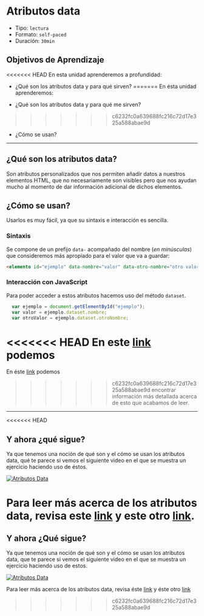 # Atributos data

- Tipo: `lectura`
- Formato: `self-paced`
- Duración: `30min`

## Objetivos de Aprendizaje

<<<<<<< HEAD
En esta unidad aprenderemos a profundidad:

- ¿Qué son los atributos data y para qué sirven?
=======
En ésta unidad aprenderemos:

- ¿Qué son los atributos data y para qué me sirven?
>>>>>>> c6232fc0a639688fc216c72d17e325a588abae9d
- ¿Cómo se usan?

***

## ¿Qué son los atributos data?

Son atributos personalizados que nos permiten añadir datos a nuestros elementos
HTML, que no necesariamente son visibles pero que nos ayudan mucho al momento
de dar información adicional de dichos elementos.

## ¿Cómo se usan?

Usarlos es muy fácil, ya que su sintaxis e interacción es sencilla.

### Sintaxis

Se compone de un prefijo `data-` acompañado del nombre (*en minúsculas*) que
consideremos más apropiado para el valor que va a guardar:

```html
<elemento id="ejemplo" data-nombre="valor" data-otro-nombre="otro valor">
```

### Interacción con JavaScript

Para poder acceder a estos atributos hacemos uso del método `dataset`.

```javascript
  var ejemplo = document.getElementById("ejemplo");
  var valor = ejemplo.dataset.nombre;
  var otroValor = ejemplo.dataset.otroNombre;
```

<<<<<<< HEAD
En este [link](https://cybmeta.com/los-atributos-data-y-el-dataset-api) podemos
=======
En éste [link](https://cybmeta.com/los-atributos-data-y-el-dataset-api) podemos
>>>>>>> c6232fc0a639688fc216c72d17e325a588abae9d
encontrar información más detallada acerca de esto que acabamos de leer.

***

<<<<<<< HEAD
## Y ahora ¿qué sigue?

Ya que tenemos una noción de qué son y el cómo se usan los atributos data, qué
te parece si vemos el siguiente video en el que se muestra un ejercicio
haciendo uso de éstos.

[![Atributos Data](https://img.youtube.com/vi/fnn6mqN1S8Q/0.jpg)](https://www.youtube.com/watch?v=fnn6mqN1S8Q)

Para leer más acerca de los atributos data, revisa este [link](https://developer.mozilla.org/en-US/docs/Learn/HTML/Howto/Use_data_attributes)
y este otro [link](https://www.w3schools.com/tags/att_global_data.asp).
=======
## Y ahora ¿Qué sigue?

Ya que tenemos una noción de qué son y el cómo se usan los atributos data, que
te parece si vemos el siguiente video en el que se muestra un ejercicio
haciendo uso de estos.

[![Atributos Data](https://img.youtube.com/vi/fnn6mqN1S8Q/0.jpg)](https://www.youtube.com/watch?v=fnn6mqN1S8Q)

Para leer más acerca de los atributos data, revisa éste [link](https://developer.mozilla.org/en-US/docs/Learn/HTML/Howto/Use_data_attributes)
y éste otro [link](https://www.w3schools.com/tags/att_global_data.asp)
>>>>>>> c6232fc0a639688fc216c72d17e325a588abae9d
